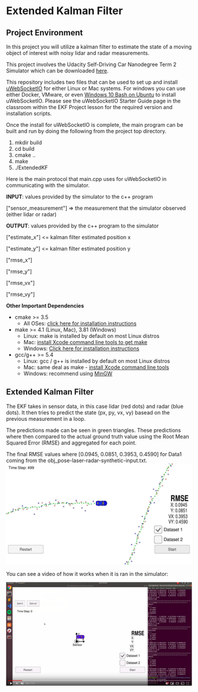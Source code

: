# Extended Kalman Filter

Project Environment
---
In this project you will utilize a kalman filter to estimate the state of a moving object of interest with noisy lidar and radar measurements.

This project involves the Udacity Self-Driving Car Nanodegree Term 2 Simulator which can be downloaded [here](https://github.com/udacity/self-driving-car-sim/releases).

This repository includes two files that can be used to set up and install [uWebSocketIO](https://github.com/uWebSockets/uWebSockets) for either Linux or Mac systems. For windows you can use either Docker, VMware, or even [Windows 10 Bash on Ubuntu](https://www.howtogeek.com/249966/how-to-install-and-use-the-linux-bash-shell-on-windows-10/) to install uWebSocketIO. Please see the uWebSocketIO Starter Guide page in the classroom within the EKF Project lesson for the required version and installation scripts.

Once the install for uWebSocketIO is complete, the main program can be built and run by doing the following from the project top directory.

1. mkdir build
2. cd build
3. cmake ..
4. make
5. ./ExtendedKF

Here is the main protocol that main.cpp uses for uWebSocketIO in communicating with the simulator.

**INPUT**: values provided by the simulator to the c++ program

["sensor_measurement"] => the measurement that the simulator observed (either lidar or radar)


**OUTPUT**: values provided by the c++ program to the simulator

["estimate_x"] <= kalman filter estimated position x

["estimate_y"] <= kalman filter estimated position y

["rmse_x"]

["rmse_y"]

["rmse_vx"]

["rmse_vy"]

**Other Important Dependencies**
* cmake >= 3.5
  * All OSes: [click here for installation instructions](https://cmake.org/install/)
* make >= 4.1 (Linux, Mac), 3.81 (Windows)
  * Linux: make is installed by default on most Linux distros
  * Mac: [install Xcode command line tools to get make](https://developer.apple.com/xcode/features/)
  * Windows: [Click here for installation instructions](http://gnuwin32.sourceforge.net/packages/make.htm)
* gcc/g++ >= 5.4
  * Linux: gcc / g++ is installed by default on most Linux distros
  * Mac: same deal as make - [install Xcode command line tools](https://developer.apple.com/xcode/features/)
  * Windows: recommend using [MinGW](http://www.mingw.org/)


Extended Kalman Filter
---
The EKF takes in sensor data, in this case lidar (red dots) and radar (blue dots). It then tries to predict the state (px, py, vx, vy) basead on the previous measurement in a loop. 

The predictions made can be seen in green triangles. These predictions where then compared to the actual ground truth value using the Root Mean Squared Error (RMSE) and aggregated for each point. 

The final RMSE values where [0.0945, 0.0851, 0.3953, 0.4590] for Data1 coming from the obj_pose-laser-radar-synthetic-input.txt.
![EKF](./Images/EKF.jpg)

You can see a video of how it works when it is ran in the simulator:

[![Final result video](./Images/Extended_kalman_filter_video_cover.jpg)](https://www.youtube.com/watch?v=YffzjReK0Y4)